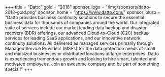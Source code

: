 +++
title = "Datto"
gold = "2018"
sponsor_logo = "/img/sponsors/datto-2018-gold.png"
sponsor_home = "https://www.datto.com/"
sponsor_blurb = "Datto provides business continuity solutions to secure the essential business data for thousands of companies around the world. Our integrated suite of services include our market leading data backup and disaster recovery (BDR) offerings, our advanced Cloud-to-Cloud (C2C) backup services for leading SaaS applications, and our innovative network continuity solutions. All delivered as managed services primarily through Managed Service Providers (MSPs) for the data protection needs of small and midsized businesses or distributed locations of large enterprises.  Datto is experiencing tremendous growth and looking to hire smart, talented and motivated employees. Join an awesome company and be part of something special!"
+++
